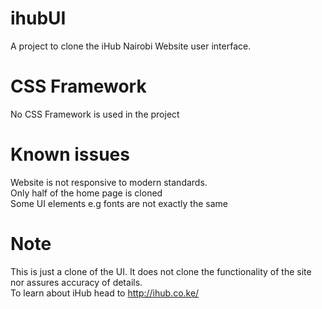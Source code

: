 # ihubUI
A project to clone the iHub Nairobi Website user interface.

# CSS Framework
No CSS Framework is used in the project

# Known issues
Website is not responsive to modern standards.  
Only half of the home page is cloned  
Some UI elements e.g fonts are not exactly the same

# Note
This is just a clone of the UI. It does not clone the functionality of the site nor assures accuracy of details.  
To learn about iHub head to http://ihub.co.ke/